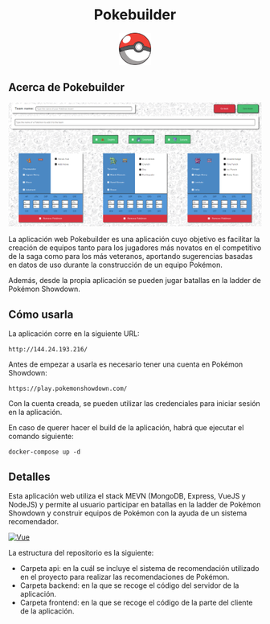 <div align="center">
    <h1>Pokebuilder</h1>
    <img src="./frontend/src/assets/logo.png" height="64px"/>
</div>



## Acerca de Pokebuilder
<img src="./frontend/src/assets/capturaREADME.png"/>

La aplicación web Pokebuilder es una aplicación cuyo objetivo es facilitar la creación de equipos tanto para los jugadores
más novatos en el competitivo de la saga como para los más veteranos, aportando sugerencias basadas en datos de uso 
durante la construcción de un equipo Pokémon.

Además, desde la propia aplicación se pueden jugar batallas en la ladder de Pokémon Showdown.

## Cómo usarla

La aplicación corre en la siguiente URL:
```
http://144.24.193.216/
```

Antes de empezar a usarla es necesario tener una cuenta en Pokémon Showdown:
```
https://play.pokemonshowdown.com/
```
Con la cuenta creada, se pueden utilizar las credenciales para iniciar sesión en la aplicación.

En caso de querer hacer el build de la aplicación, habrá que ejecutar el comando siguiente:
```
docker-compose up -d
```
## Detalles


Esta aplicación web utiliza el stack MEVN (MongoDB, Express, VueJS y NodeJS) y permite al usuario participar en
batallas en la ladder de Pokémon Showdown y construir equipos de Pokémon con la ayuda de un sistema recomendador.

[![Vue][Vue.js]][Vue-url]

La estructura del repositorio es la siguiente:
- Carpeta api: en la cuál se incluye el sistema de recomendación utilizado en el proyecto para realizar las recomendaciones de Pokémon.
- Carpeta backend: en la que se recoge el código del servidor de la aplicación.
- Carpeta frontend: en la que se recoge el código de la parte del cliente de la aplicación.


[Vue.js]: https://img.shields.io/badge/Vue.js-35495E?style=for-the-badge&logo=vuedotjs&logoColor=4FC08D
[Vue-url]: https://vuejs.org/
